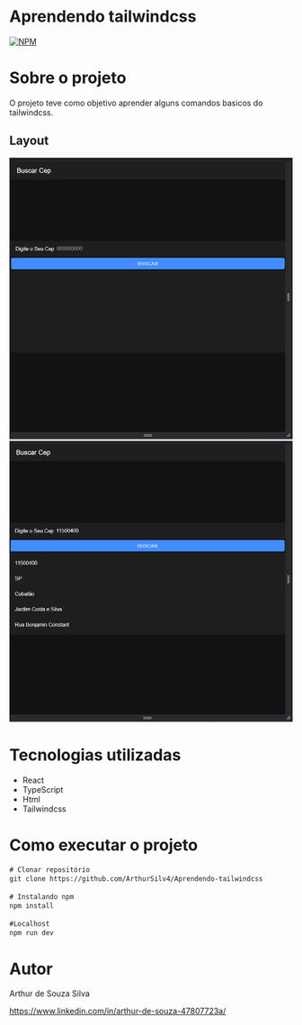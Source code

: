 # Aprendendo tailwindcss
[![NPM](https://img.shields.io/npm/l/react)](https://github.com/ArthurSilv4/Top-Down/blob/main/LICENSE) 

# Sobre o projeto

O projeto teve como objetivo aprender alguns comandos basicos do tailwindcss.

## Layout 
![Inicial 1](https://github.com/ArthurSilv4/Buscar-Cep/blob/main/imgs/buscacep1.png) ![Inicial 2](https://github.com/ArthurSilv4/Buscar-Cep/blob/main/imgs/buscacep2.png)

# Tecnologias utilizadas
- React
- TypeScript
- Html
- Tailwindcss

# Como executar o projeto 

```
# Clonar repositório
git clone https://github.com/ArthurSilv4/Aprendendo-tailwindcss

# Instalando npm
npm install 

#Localhost
npm run dev
```
# Autor

Arthur de Souza Silva

https://www.linkedin.com/in/arthur-de-souza-47807723a/

